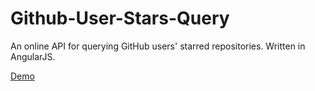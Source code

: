 # Github-User-Stars-Query
 An online API for querying GitHub users' starred repositories. Written in AngularJS.

[Demo](https://lushuyu.github.io/Github-User-Stars-Query/)